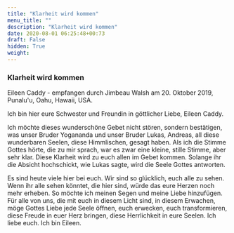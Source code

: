 ```yaml
---
title: "Klarheit wird kommen"
menu_title: ""
description: "Klarheit wird kommen"
date: 2020-08-01 06:25:48+00:73
draft: False
hidden: True
weight:
---
```

### Klarheit wird kommen

Eileen Caddy - empfangen durch Jimbeau Walsh am 20. Oktober 2019, Punalu'u, Oahu, Hawaii, USA.

Ich bin hier eure Schwester und Freundin in göttlicher Liebe, Eileen Caddy.

Ich möchte dieses wunderschöne Gebet nicht stören, sondern bestätigen, was unser Bruder Yogananda und unser Bruder Lukas, Andreas, all diese wunderbaren Seelen, diese Himmlischen, gesagt haben. Als ich die Stimme Gottes hörte, die zu mir sprach, war es zwar eine kleine, stille Stimme, aber sehr klar. Diese Klarheit wird zu euch allen im Gebet kommen. Solange ihr die Absicht hochschickt, wie Lukas sagte, wird die Seele Gottes antworten.

Es sind heute viele hier bei euch. Wir sind so glücklich, euch alle zu sehen. Wenn ihr alle sehen könntet, die hier sind, würde das eure Herzen noch mehr erheben. So möchte ich meinen Segen und meine Liebe hinzufügen. Für alle von uns, die mit euch in diesem Licht sind, in diesem Erwachen, möge Gottes Liebe jede Seele öffnen, euch erwecken, euch transformieren, diese Freude in euer Herz bringen, diese Herrlichkeit in eure Seelen. Ich liebe euch. Ich bin Eileen.
